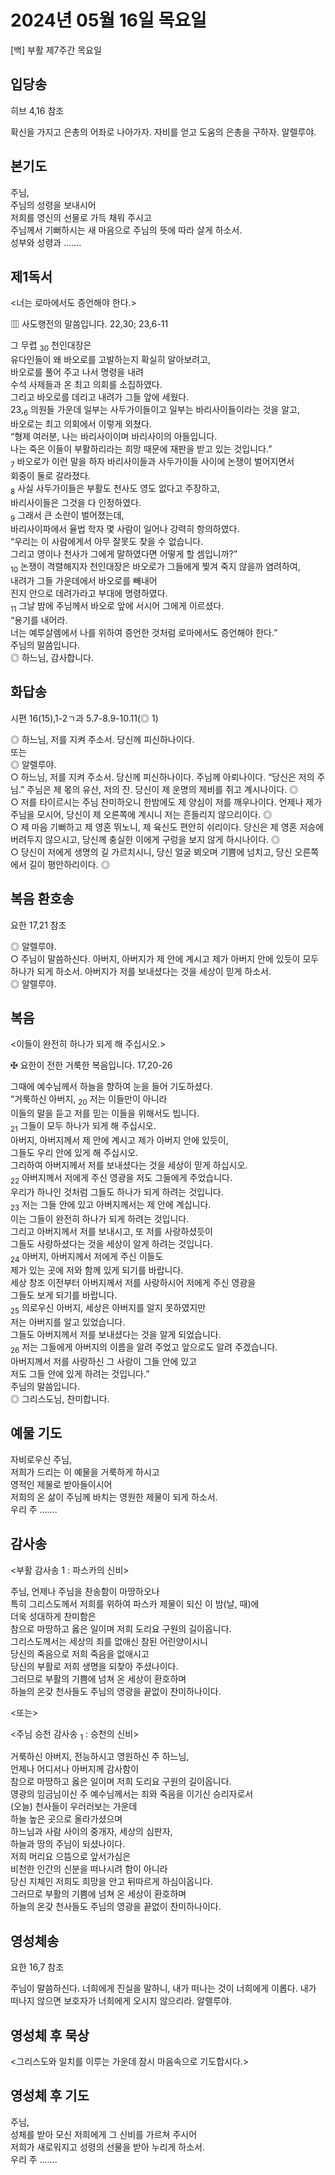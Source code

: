 # 2024년 05월 16일 목요일

[백] 부활 제7주간 목요일  


## 입당송

히브 4,16 참조

확신을 가지고 은총의 어좌로 나아가자. 자비를 얻고 도움의 은총을 구하자. 알렐루야.  
  
## 본기도

주님,  
주님의 성령을 보내시어  
저희를 영신의 선물로 가득 채워 주시고  
주님께서 기뻐하시는 새 마음으로 주님의 뜻에 따라 살게 하소서.  
성부와 성령과 …….  
  
## 제1독서

<너는 로마에서도 증언해야 한다.>

▥ 사도행전의 말씀입니다. 22,30; 23,6-11

그 무렵 <sub>30</sub> 천인대장은  
유다인들이 왜 바오로를 고발하는지 확실히 알아보려고,  
바오로를 풀어 주고 나서 명령을 내려  
수석 사제들과 온 최고 의회를 소집하였다.  
그리고 바오로를 데리고 내려가 그들 앞에 세웠다.  
23,<sub>6</sub> 의원들 가운데 일부는 사두가이들이고 일부는 바리사이들이라는 것을 알고,  
바오로는 최고 의회에서 이렇게 외쳤다.  
“형제 여러분, 나는 바리사이이며 바리사이의 아들입니다.  
나는 죽은 이들이 부활하리라는 희망 때문에 재판을 받고 있는 것입니다.”  
<sub>7</sub> 바오로가 이런 말을 하자 바리사이들과 사두가이들 사이에 논쟁이 벌어지면서  
회중이 둘로 갈라졌다.  
<sub>8</sub> 사실 사두가이들은 부활도 천사도 영도 없다고 주장하고,  
바리사이들은 그것을 다 인정하였다.  
<sub>9</sub> 그래서 큰 소란이 벌어졌는데,  
바리사이파에서 율법 학자 몇 사람이 일어나 강력히 항의하였다.  
“우리는 이 사람에게서 아무 잘못도 찾을 수 없습니다.  
그리고 영이나 천사가 그에게 말하였다면 어떻게 할 셈입니까?”  
<sub>10</sub> 논쟁이 격렬해지자 천인대장은 바오로가 그들에게 찢겨 죽지 않을까 염려하여,  
내려가 그들 가운데에서 바오로를 빼내어  
진지 안으로 데려가라고 부대에 명령하였다.  
<sub>11</sub> 그날 밤에 주님께서 바오로 앞에 서시어 그에게 이르셨다.  
“용기를 내어라.  
너는 예루살렘에서 나를 위하여 증언한 것처럼 로마에서도 증언해야 한다.”  
주님의 말씀입니다.  
◎ 하느님, 감사합니다.  
  
## 화답송

시편 16(15),1-2ㄱ과 5.7-8.9-10.11(◎ 1)

◎ 하느님, 저를 지켜 주소서. 당신께 피신하나이다.  
또는  
◎ 알렐루야.  
○ 하느님, 저를 지켜 주소서. 당신께 피신하나이다. 주님께 아뢰나이다. “당신은 저의 주님.” 주님은 제 몫의 유산, 저의 잔. 당신이 제 운명의 제비를 쥐고 계시나이다. ◎  
○ 저를 타이르시는 주님 찬미하오니 한밤에도 제 양심이 저를 깨우나이다. 언제나 제가 주님을 모시어, 당신이 제 오른쪽에 계시니 저는 흔들리지 않으리이다. ◎  
○ 제 마음 기뻐하고 제 영혼 뛰노니, 제 육신도 편안히 쉬리이다. 당신은 제 영혼 저승에 버려두지 않으시고, 당신께 충실한 이에게 구렁을 보지 않게 하시나이다. ◎  
○ 당신이 저에게 생명의 길 가르치시니, 당신 얼굴 뵈오며 기쁨에 넘치고, 당신 오른쪽에서 길이 평안하리이다. ◎  
  
## 복음 환호송

요한 17,21 참조

◎ 알렐루야.  
○ 주님이 말씀하신다. 아버지, 아버지가 제 안에 계시고 제가 아버지 안에 있듯이 모두 하나가 되게 하소서. 아버지가 저를 보내셨다는 것을 세상이 믿게 하소서.  
◎ 알렐루야.  
  
## 복음

<이들이 완전히 하나가 되게 해 주십시오.>

✠ 요한이 전한 거룩한 복음입니다. 17,20-26

그때에 예수님께서 하늘을 향하여 눈을 들어 기도하셨다.  
“거룩하신 아버지, <sub>20</sub> 저는 이들만이 아니라  
이들의 말을 듣고 저를 믿는 이들을 위해서도 빕니다.  
<sub>21</sub> 그들이 모두 하나가 되게 해 주십시오.  
아버지, 아버지께서 제 안에 계시고 제가 아버지 안에 있듯이,  
그들도 우리 안에 있게 해 주십시오.  
그리하여 아버지께서 저를 보내셨다는 것을 세상이 믿게 하십시오.  
<sub>22</sub> 아버지께서 저에게 주신 영광을 저도 그들에게 주었습니다.  
우리가 하나인 것처럼 그들도 하나가 되게 하려는 것입니다.  
<sub>23</sub> 저는 그들 안에 있고 아버지께서는 제 안에 계십니다.  
이는 그들이 완전히 하나가 되게 하려는 것입니다.  
그리고 아버지께서 저를 보내시고, 또 저를 사랑하셨듯이  
그들도 사랑하셨다는 것을 세상이 알게 하려는 것입니다.  
<sub>24</sub> 아버지, 아버지께서 저에게 주신 이들도  
제가 있는 곳에 저와 함께 있게 되기를 바랍니다.  
세상 창조 이전부터 아버지께서 저를 사랑하시어 저에게 주신 영광을  
그들도 보게 되기를 바랍니다.  
<sub>25</sub> 의로우신 아버지, 세상은 아버지를 알지 못하였지만  
저는 아버지를 알고 있었습니다.  
그들도 아버지께서 저를 보내셨다는 것을 알게 되었습니다.  
<sub>26</sub> 저는 그들에게 아버지의 이름을 알려 주었고 앞으로도 알려 주겠습니다.  
아버지께서 저를 사랑하신 그 사랑이 그들 안에 있고  
저도 그들 안에 있게 하려는 것입니다.”  
주님의 말씀입니다.  
◎ 그리스도님, 찬미합니다.  
  
## 예물 기도

자비로우신 주님,  
저희가 드리는 이 예물을 거룩하게 하시고  
영적인 제물로 받아들이시어  
저희의 온 삶이 주님께 바치는 영원한 제물이 되게 하소서.  
우리 주 …….  
  
## 감사송

<부활 감사송 1 : 파스카의 신비>

주님, 언제나 주님을 찬송함이 마땅하오나  
특히 그리스도께서 저희를 위하여 파스카 제물이 되신 이 밤(날, 때)에  
더욱 성대하게 찬미함은  
참으로 마땅하고 옳은 일이며 저희 도리요 구원의 길이옵니다.  
그리스도께서는 세상의 죄를 없애신 참된 어린양이시니  
당신의 죽음으로 저희 죽음을 없애시고  
당신의 부활로 저희 생명을 되찾아 주셨나이다.  
그러므로 부활의 기쁨에 넘쳐 온 세상이 환호하며  
하늘의 온갖 천사들도 주님의 영광을 끝없이 찬미하나이다.  
  
<또는>  
  
<주님 승천 감사송 <sub>1</sub> : 승천의 신비>  
  
  
거룩하신 아버지, 전능하시고 영원하신 주 하느님,  
언제나 어디서나 아버지께 감사함이  
참으로 마땅하고 옳은 일이며 저희 도리요 구원의 길이옵니다.  
영광의 임금님이신 주 예수님께서는 죄와 죽음을 이기신 승리자로서  
(오늘) 천사들이 우러러보는 가운데  
하늘 높은 곳으로 올라가셨으며  
하느님과 사람 사이의 중개자, 세상의 심판자,  
하늘과 땅의 주님이 되셨나이다.  
저희 머리요 으뜸으로 앞서가심은  
비천한 인간의 신분을 떠나시려 함이 아니라  
당신 지체인 저희도 희망을 안고 뒤따르게 하심이옵니다.  
그러므로 부활의 기쁨에 넘쳐 온 세상이 환호하며  
하늘의 온갖 천사들도 주님의 영광을 끝없이 찬미하나이다.  
## 영성체송

요한 16,7 참조

주님이 말씀하신다. 너희에게 진실을 말하니, 내가 떠나는 것이 너희에게 이롭다. 내가 떠나지 않으면 보호자가 너희에게 오시지 않으리라. 알렐루야.  
  
## 영성체 후 묵상

<그리스도와 일치를 이루는 가운데 잠시 마음속으로 기도합시다.>  
## 영성체 후 기도

주님,  
성체를 받아 모신 저희에게 그 신비를 가르쳐 주시어  
저희가 새로워지고 성령의 선물을 받아 누리게 하소서.  
우리 주 …….